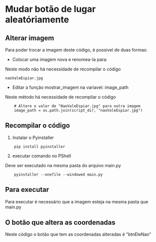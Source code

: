 # Mudar botão de lugar aleatóriamente

## Alterar imagem

Para poder trocar a imagem deste código, é possivel de duas formas:

- Colocar uma imagem nova e renomea-la para:

Neste modo não há necessidade de recompilar o código

```
naoValeEspiar.jpg
```

- Editar a função mostrar_imagem na variavel: image_path

Neste método há necessidade de recompilar o código

```
    # Altere o valor de "NaoValeEspiar.jpg" para outra imagem
    image_path = os.path.join(script_dir, "naoValeEspiar.jpg")
```

## Recompilar o código

1. Instalar o Pyinstaller

```
    pip install pyinstaller
```

2. executar comando no PShell

Deve ser executado na mesma pasta do arquivo main.py

```
    pyinstaller --onefile --windowed main.py
```

## Para executar

Para executar é necessário que a imagem esteja na mesma pasta que main.py

## O botão que altera as coordenadas

Neste código o botão que tem as coordenadas alteradas é "btnEleNao"
